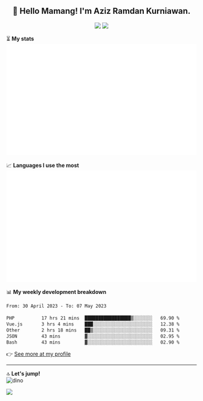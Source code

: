 <h2 align="center">👋 Hello Mamang! I'm Aziz Ramdan Kurniawan.</h2>  
<p align="center">
  <img src="https://komarev.com/ghpvc/?username=azizramdan">
  <img src="https://wakatime.com/badge/user/90056fa0-4c31-4eca-954e-2a3ac05896f9.svg">
</p>
    
⏳ **My stats**  
![](https://raw.githubusercontent.com/azizramdan/github-stats/master/generated/overview.svg#gh-dark-mode-only)

📈 **Languages I use the most**  
![](https://raw.githubusercontent.com/azizramdan/github-stats/master/generated/languages.svg#gh-dark-mode-only)

📊 **My weekly development breakdown**
<!--START_SECTION:waka-->

```text
From: 30 April 2023 - To: 07 May 2023

PHP          17 hrs 21 mins  █████████████████▒░░░░░░░   69.90 %
Vue.js       3 hrs 4 mins    ███░░░░░░░░░░░░░░░░░░░░░░   12.38 %
Other        2 hrs 18 mins   ██▒░░░░░░░░░░░░░░░░░░░░░░   09.31 %
JSON         43 mins         ▓░░░░░░░░░░░░░░░░░░░░░░░░   02.95 %
Bash         43 mins         ▓░░░░░░░░░░░░░░░░░░░░░░░░   02.90 %
```

<!--END_SECTION:waka-->
👉 [See more at my profile](https://wakatime.com/@azizramdan)
***
🔝 **Let's jump!**  
![dino](https://raw.githubusercontent.com/azizramdan/azizramdan/master/dino.gif)  

![](https://hit.yhype.me/github/profile?user_id=27954794)
